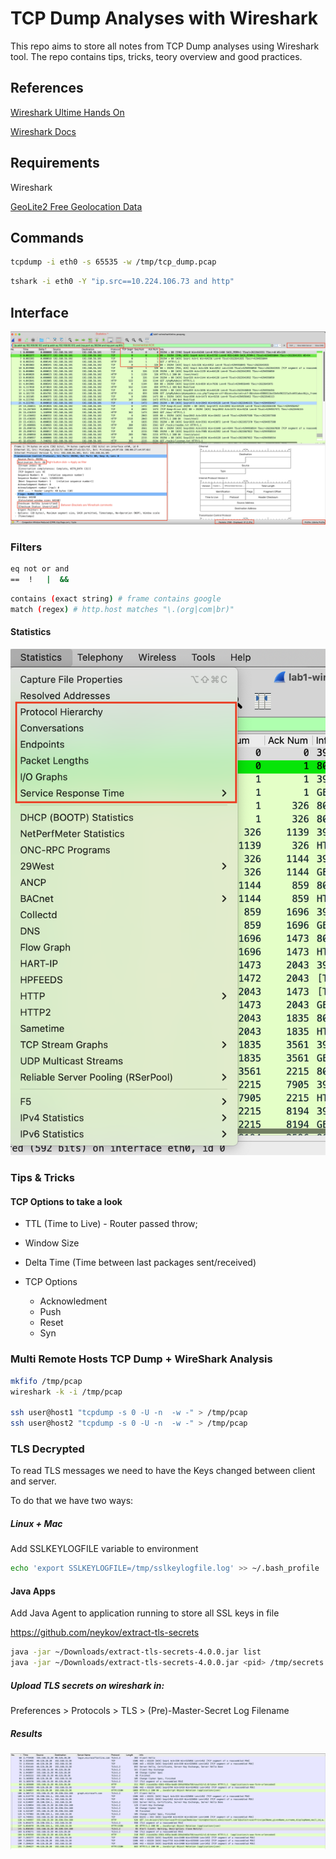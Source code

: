 # TCP Dump Analyses with Wireshark

This repo aims to store all notes from TCP Dump analyses using Wireshark tool. The repo contains tips, tricks, teory overview and good practices.



## References

[Wireshark Ultime Hands On](https://www.udemy.com/course/wireshark-ultimate-hands-on-course/)

[Wireshark Docs](https://www.wireshark.org/docs)

## Requirements

Wireshark

[GeoLite2 Free Geolocation Data](https://dev.maxmind.com/geoip/geolite2-free-geolocation-data?lang=en)



## Commands
```bash
tcpdump -i eth0 -s 65535 -w /tmp/tcp_dump.pcap
```
```bash
tshark -i eth0 -Y "ip.src==10.224.106.73 and http"
```


## Interface

![](imgs/wireshark-interface.png)

### Filters

```bash
eq not or and
==  !   |  &&
```

```bash
contains (exact string) # frame contains google
match (regex) # http.host matches "\.(org|com|br)"
```

#### Statistics

![Statistics](imgs/statistics.png)



### Tips & Tricks

#### TCP Options to take a look

* TTL (Time to Live) - Router passed throw;
* Window Size
* Delta Time (Time between last packages sent/received)
* TCP Options

  * Acknowledment
  * Push
  * Reset
  * Syn

### Multi Remote Hosts TCP Dump + WireShark Analysis
```bash
mkfifo /tmp/pcap
wireshark -k -i /tmp/pcap

ssh user@host1 "tcpdump -s 0 -U -n  -w -" > /tmp/pcap
ssh user@host2 "tcpdump -s 0 -U -n  -w -" > /tmp/pcap
```

### TLS Decrypted

To read TLS messages we need to have the Keys changed between client and server. 

To do that we have two ways:

##### Linux + Mac

Add SSLKEYLOGFILE variable to environment

```bash
echo 'export SSLKEYLOGFILE=/tmp/sslkeylogfile.log' >> ~/.bash_profile
```

#### Java Apps

Add Java Agent to application running to store all SSL keys in file

https://github.com/neykov/extract-tls-secrets

```bash
java -jar ~/Downloads/extract-tls-secrets-4.0.0.jar list
java -jar ~/Downloads/extract-tls-secrets-4.0.0.jar <pid> /tmp/secrets.log
```


##### Upload TLS secrets on wireshark in:

Preferences > Protocols > TLS > (Pre)-Master-Secret Log Filename 


##### Results

![tls_decrypted](imgs/tls_decrypted.png)

